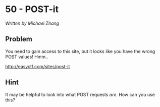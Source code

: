 # 50 - POST-it

*Written by Michael Zhang*

## Problem

You need to gain access to this site, but it looks like you have the wrong POST values! Hmm..

http://easyctf.com/sites/post-it

## Hint

It may be helpful to look into what POST requests *are*. How can you use this?